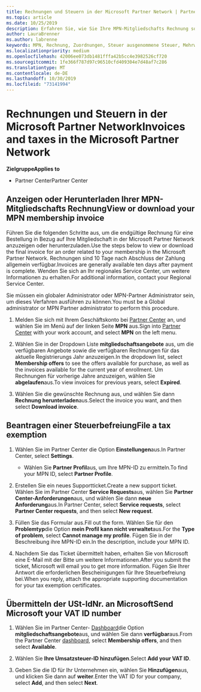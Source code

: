 ```yaml
---
title: Rechnungen und Steuern in der Microsoft Partner Network | Partner Center
ms.topic: article
ms.date: 10/25/2019
description: Erfahren Sie, wie Sie Ihre MPN-Mitgliedschafts Rechnung sowie eine Datei für die Steuerbefreiung anzeigen, herunterladen und Drucken und wie Sie Ihre Umsatzsteuer-ID an Microsoft senden können.
author: LauraBrenner
ms.author: labrenne
keywords: MPN, Rechnung, Zuordnungen, Steuer ausgenommene Steuer, Mehrwertsteuer, Umsatzsteuer-ID
ms.localizationpriority: medium
ms.openlocfilehash: 42006ee073db1481fffa42b5cc4e3982526cf720
ms.sourcegitcommit: 1fe366f787d97c96510cfd409304e7d48af7c286
ms.translationtype: MT
ms.contentlocale: de-DE
ms.lasthandoff: 10/30/2019
ms.locfileid: "73141994"
---
```

# <a name="invoices-and-taxes-in-the-microsoft-partner-network"></a><span data-ttu-id="65d15-104">Rechnungen und Steuern in der Microsoft Partner Network</span><span class="sxs-lookup"><span data-stu-id="65d15-104">Invoices and taxes in the Microsoft Partner Network</span></span>

<span data-ttu-id="65d15-105">**Zielgruppe**</span><span class="sxs-lookup"><span data-stu-id="65d15-105">**Applies to**</span></span>

-  <span data-ttu-id="65d15-106">Partner Center</span><span class="sxs-lookup"><span data-stu-id="65d15-106">Partner Center</span></span>

## <a name="view-or-download-your-mpn-membership-invoice"></a><span data-ttu-id="65d15-107">Anzeigen oder Herunterladen Ihrer MPN-Mitgliedschafts Rechnung</span><span class="sxs-lookup"><span data-stu-id="65d15-107">View or download your MPN membership invoice</span></span>

<span data-ttu-id="65d15-108">Führen Sie die folgenden Schritte aus, um die endgültige Rechnung für eine Bestellung in Bezug auf Ihre Mitgliedschaft in der Microsoft Partner Network anzuzeigen oder herunterzuladen.</span><span class="sxs-lookup"><span data-stu-id="65d15-108">Use the steps below to view or download the final invoice for an order related to your membership in the Microsoft Partner Network.</span></span> <span data-ttu-id="65d15-109">Rechnungen sind 10 Tage nach Abschluss der Zahlung allgemein verfügbar.</span><span class="sxs-lookup"><span data-stu-id="65d15-109">Invoices are generally available ten days after payment is complete.</span></span> <span data-ttu-id="65d15-110">Wenden Sie sich an Ihr regionales Service Center, um weitere Informationen zu erhalten.</span><span class="sxs-lookup"><span data-stu-id="65d15-110">For additional information, contact your Regional Service Center.</span></span>  

<span data-ttu-id="65d15-111">Sie müssen ein globaler Administrator oder MPN-Partner Administrator sein, um dieses Verfahren ausführen zu können.</span><span class="sxs-lookup"><span data-stu-id="65d15-111">You must be a Global administrator or MPN Partner administrator to perform this procedure.</span></span> 

1.  <span data-ttu-id="65d15-112">Melden Sie sich mit Ihrem Geschäftskonto bei [Partner Center](https://partner.microsoft.com/dashboard/home) an, und wählen Sie im Menü auf der linken Seite **MPN** aus.</span><span class="sxs-lookup"><span data-stu-id="65d15-112">Sign into [Partner Center](https://partner.microsoft.com/dashboard/home) with your work account, and select **MPN** on the left menu.</span></span>

4.  <span data-ttu-id="65d15-113">Wählen Sie in der Dropdown Liste **mitgliedschaftsangebote** aus, um die verfügbaren Angebote sowie die verfügbaren Rechnungen für das aktuelle Registrierungs Jahr anzuzeigen.</span><span class="sxs-lookup"><span data-stu-id="65d15-113">In the dropdown list, select **Membership offers** to see the offers available for purchase, as well as the invoices available for the current year of enrollment.</span></span> <span data-ttu-id="65d15-114">Um Rechnungen für vorherige Jahre anzuzeigen, wählen Sie **abgelaufen**aus.</span><span class="sxs-lookup"><span data-stu-id="65d15-114">To view invoices for previous years, select **Expired**.</span></span>

6.  <span data-ttu-id="65d15-115">Wählen Sie die gewünschte Rechnung aus, und wählen Sie dann **Rechnung herunterladen**aus.</span><span class="sxs-lookup"><span data-stu-id="65d15-115">Select the invoice you want, and then select **Download invoice**.</span></span> 

## <a name="file-a-tax-exemption"></a><span data-ttu-id="65d15-116">Beantragen einer Steuerbefreiung</span><span class="sxs-lookup"><span data-stu-id="65d15-116">File a tax exemption</span></span>

1.  <span data-ttu-id="65d15-117">Wählen Sie im Partner Center die Option **Einstellungen**aus.</span><span class="sxs-lookup"><span data-stu-id="65d15-117">In Partner Center, select **Settings**.</span></span>
    - <span data-ttu-id="65d15-118">Wählen Sie **Partner Profil**aus, um Ihre MPN-ID zu ermitteln.</span><span class="sxs-lookup"><span data-stu-id="65d15-118">To find your MPN ID, select **Partner Profile**.</span></span>

2.  <span data-ttu-id="65d15-119">Erstellen Sie ein neues Supportticket.</span><span class="sxs-lookup"><span data-stu-id="65d15-119">Create a new support ticket.</span></span> <span data-ttu-id="65d15-120">Wählen Sie im Partner Center **Service Requests**aus, wählen Sie **Partner Center-Anforderungen**aus, und wählen Sie dann **neue Anforderung**aus.</span><span class="sxs-lookup"><span data-stu-id="65d15-120">In Partner Center, select **Service requests**, select **Partner Center requests**, and then select **New request**.</span></span>

3.  <span data-ttu-id="65d15-121">Füllen Sie das Formular aus.</span><span class="sxs-lookup"><span data-stu-id="65d15-121">Fill out the form.</span></span> <span data-ttu-id="65d15-122">Wählen Sie für den **Problemtyp**die Option **mein Profil kann nicht verwaltet**aus.</span><span class="sxs-lookup"><span data-stu-id="65d15-122">For the **Type of problem**, select **Cannot manage my profile**.</span></span> <span data-ttu-id="65d15-123">Fügen Sie in der Beschreibung ihre MPN-ID ein.</span><span class="sxs-lookup"><span data-stu-id="65d15-123">In the description, include your MPN ID.</span></span>

4.  <span data-ttu-id="65d15-124">Nachdem Sie das Ticket übermittelt haben, erhalten Sie von Microsoft eine E-Mail mit der Bitte um weitere Informationen.</span><span class="sxs-lookup"><span data-stu-id="65d15-124">After you submit the ticket, Microsoft will email you to get more information.</span></span> <span data-ttu-id="65d15-125">Fügen Sie Ihrer Antwort die erforderlichen Bescheinigungen für Ihre Steuerbefreiung bei.</span><span class="sxs-lookup"><span data-stu-id="65d15-125">When you reply, attach the appropriate supporting documentation for your tax exemption certificates.</span></span>

## <a name="send-microsoft-your-vat-id-number"></a><span data-ttu-id="65d15-126">Übermitteln der USt-IdNr. an Microsoft</span><span class="sxs-lookup"><span data-stu-id="65d15-126">Send Microsoft your VAT ID number</span></span>

1.  <span data-ttu-id="65d15-127">Wählen Sie im Partner Center- [Dashboard](https://partner.microsoft.com/dashboard/home)die Option **mitgliedschaftsangebote**aus, und wählen Sie dann **verfügbar**aus.</span><span class="sxs-lookup"><span data-stu-id="65d15-127">From the Partner Center [dashboard](https://partner.microsoft.com/dashboard/home), select **Membership offers**, and then select **Available**.</span></span> 

2.  <span data-ttu-id="65d15-128">Wählen Sie **Ihre Umsatzsteuer-ID hinzufügen**.</span><span class="sxs-lookup"><span data-stu-id="65d15-128">Select **Add your VAT ID**.</span></span> 

3.  <span data-ttu-id="65d15-129">Geben Sie die ID für Ihr Unternehmen ein, wählen Sie **Hinzufügen**aus, und klicken Sie dann auf **weiter**.</span><span class="sxs-lookup"><span data-stu-id="65d15-129">Enter the VAT ID for your company, select **Add**, and then select **Next**.</span></span> 

